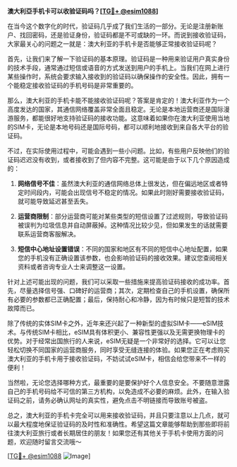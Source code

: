 **澳大利亞手机卡可以收验证码吗？[[TG💪+ @esim1088](https://t.me/s/esim1088)]**

在当今这个数字化的时代，验证码几乎成了我们生活的一部分。无论是注册新账户、找回密码，还是验证身份，验证码都是不可或缺的一环。而说到接收验证码，大家最关心的问题之一就是：澳大利亚的手机卡是否能够正常接收验证码呢？

首先，让我们来了解一下验证码的基本原理。验证码是一种用来验证用户真实身份的技术手段，通常通过短信或语音的方式发送到用户的手机上。当我们在网上进行某些操作时，系统会要求输入接收到的验证码以确保操作的安全性。因此，拥有一个能稳定接收验证码的手机号码是非常重要的。

那么，澳大利亚的手机卡能不能接收验证码呢？答案是肯定的！澳大利亚作为一个高度发达的国家，其通信网络覆盖非常全面且稳定。无论是本地运营商还是国际漫游服务，都能很好地支持验证码的接收功能。这意味着如果你在澳大利亚使用当地的SIM卡，无论是本地号码还是国际号码，都可以顺利地接收到来自各大平台的验证码。

不过，在实际使用过程中，可能会遇到一些小问题。比如，有些用户反映他们的验证码迟迟没有收到，或者接收到了但内容不完整。这可能是由于以下几个原因造成的：

1. **网络信号不佳**：虽然澳大利亚的通信网络总体上很发达，但在偏远地区或者特定时间段内，可能会出现信号不稳定的情况。如果此时刚好需要接收验证码，就可能导致延迟甚至丢失。

2. **运营商限制**：部分运营商可能对某些类型的短信设置了过滤规则，导致验证码被误判为垃圾信息并自动屏蔽掉。这种情况比较少见，但如果发生的话就需要联系运营商客服解决。

3. **短信中心地址设置错误**：不同的国家和地区有不同的短信中心地址配置，如果您的手机没有正确设置该参数，也会影响验证码的接收效果。建议您查阅相关资料或者咨询专业人士来调整这一设置。

针对上述可能出现的问题，我们可以采取一些措施来提高验证码接收的成功率。首先，尽量选择信号强、口碑好的运营商；其次，定期检查自己的手机设置，确保所有必要的参数都已正确配置；最后，保持耐心和冷静，因为有时候只是短暂的技术故障而已。

除了传统的实体SIM卡之外，近年来还兴起了一种新型的虚拟SIM卡——eSIM技术。与传统SIM卡相比，eSIM具有体积更小、兼容性更强以及无需更换物理卡的优势。对于经常出国旅行的人来说，eSIM无疑是一个非常好的选择。它可以让您轻松切换不同国家的运营商服务，同时享受无缝连接的体验。如果您正在考虑购买澳大利亚的手机卡用于接收验证码，不妨试试eSIM卡，相信会给您带来不一样的便利！

当然啦，无论您选择哪种方式，最重要的是要保护好个人信息安全。不要随意泄露自己的手机号码给不可信的第三方机构，以免造成不必要的麻烦。此外，在输入验证码之前，请务必确认网址的真实性，避免点击不明链接而导致账号被盗。

总之，澳大利亚的手机卡完全可以用来接收验证码，并且只要注意以上几点，就可以最大程度地保证验证码的及时性和准确性。希望这篇文章能够帮助到那些即将前往澳大利亚旅行或者长期居住的朋友！如果您还有其他关于手机卡使用方面的问题，欢迎随时留言交流哦～

[[TG💪+ @esim1088](https://t.me/s/esim1088) ![Image](https://i.postimg.cc/4NQfJmqS/Snipaste-2025-05-13-00-14-12.png)]